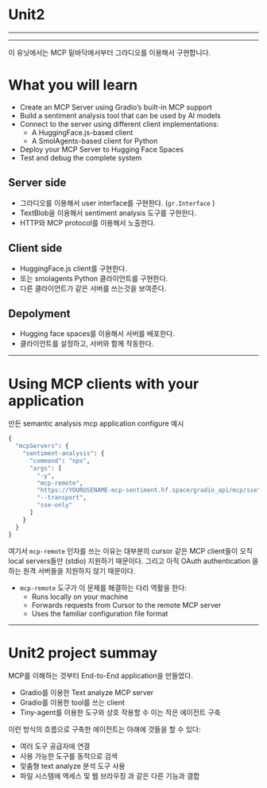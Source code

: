 # Unit2

---

---

이 유닛에서는 MCP 밑바닥에서부터 그라디오를 이용해서 구현합니다. 

# What you will learn

- Create an MCP Server using Gradio’s built-in MCP support
- Build a sentiment analysis tool that can be used by AI models
- Connect to the server using different client implementations:
    - A HuggingFace.js-based client
    - A SmolAgents-based client for Python
- Deploy your MCP Server to Hugging Face Spaces
- Test and debug the complete system

## Server side

- 그라디오를 이용해서 user interface를 구현한다. (`gr.Interface` )
- TextBlob을 이용해서 sentiment analysis 도구를 구현한다.
- HTTP와 MCP protocol를 이용해서 노출한다.

## Client side

- HuggingFace.js client를 구현한다.
- 또는 smolagents Python 클라이언트를 구현한다.
- 다른 클라이언트가 같은 서버를 쓰는것을 보여준다.

## Depolyment

- Hugging face spaces를 이용해서 서버를 배포한다.
- 클라이언트를 설정하고, 서버와 함께 작동한다.

---

# Using MCP clients with your application

만든 semantic analysis mcp application configure 예시

```python
{
  "mcpServers": {
    "sentiment-analysis": {
      "command": "npx",
      "args": [
        "-y", 
        "mcp-remote", 
        "https://YOURUSENAME-mcp-sentiment.hf.space/gradio_api/mcp/sse", 
        "--transport", 
        "sse-only"
      ]
    }
  }
}
```

여기서 `mcp-remote` 인자를 쓰는 이유는 대부분의 cursor 같은 MCP client들이 오직 local servers들만 (stdio) 지원하기 때문이다. 그리고 아직 OAuth authentication 을 하는 원격 서버들을 지원하지 않기 때문이다.

- `mcp-remote` 도구가 이 문제를 해결하는 다리 역활을 한다:
    - Runs locally on your machine
    - Forwards requests from Cursor to the remote MCP server
    - Uses the familiar configuration file format

---

# Unit2 project summay

MCP를 이해하는 것부터 End-to-End application을 만들었다.

- Gradio를 이용한 Text analyze MCP server
- Gradio를 이용한 tool를 쓰는 client
- Tiny-agent를 이용한 도구와 상호 작용할 수 이는 작은 에이전트 구축

이런 방식의 흐름으로 구축한 에이전트는 아래에 것들을 할 수 있다:

- 여러 도구 공급자에 연결
- 사용 가능한 도구를 동적으로 검색
- 맞춤형 text analyze 분석 도구 사용
- 파일 시스템에 액세스 및 웹 브라우징 과 같은 다른 기능과 결합